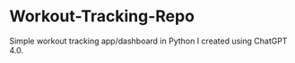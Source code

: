 # Workout-Tracking-Repo
Simple workout tracking app/dashboard in Python I created using ChatGPT 4.0.
